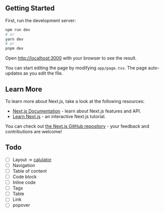 ## Getting Started

First, run the development server:

```bash
npm run dev
# or
yarn dev
# or
pnpm dev
```

Open [http://localhost:3000](http://localhost:3000) with your browser to see the result.

You can start editing the page by modifying `app/page.tsx`. The page auto-updates as you edit the file.

## Learn More

To learn more about Next.js, take a look at the following resources:

- [Next.js Documentation](https://nextjs.org/docs) - learn about Next.js features and API.
- [Learn Next.js](https://nextjs.org/learn) - an interactive Next.js tutorial.

You can check out [the Next.js GitHub repository](https://github.com/vercel/next.js/) - your feedback and contributions are welcome!

## Todo

- [ ] Layout -> [calulator](https://utopia.fyi/grid/calculator?c=320,16,1.125,1240,18,1.333,5,1,&s=0.75|0.5|0.25,1.5|2|3|4|6,s-l&g=s,2xl,xl,12)
- [ ] Navigation
- [ ] Table of content
- [ ] Code block
- [ ] Inline code
- [ ] Tags
- [ ] Table
- [ ] Link
- [ ] popover